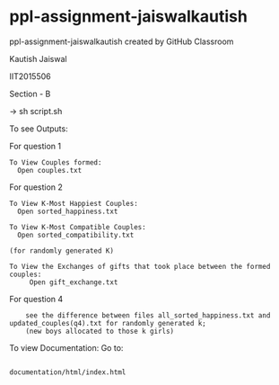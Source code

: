 # ppl-assignment-jaiswalkautish
ppl-assignment-jaiswalkautish created by GitHub Classroom

Kautish Jaiswal

IIT2015506

Section - B

-> sh script.sh

To see Outputs:

For question 1
```
To View Couples formed:
  Open couples.txt
```

For question 2
```
To View K-Most Happiest Couples:
  Open sorted_happiness.txt 
  
To View K-Most Compatible Couples:
  Open sorted_compatibility.txt

(for randomly generated K)
  
To View the Exchanges of gifts that took place between the formed couples:
	 Open gift_exchange.txt
```

For question 4
```
	see the difference between files all_sorted_happiness.txt and updated_couples(q4).txt for randomly generated k;
	(new boys allocated to those k girls)
```
  

To view Documentation:
Go to:
>```
	documentation/html/index.html
```
